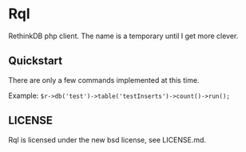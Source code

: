 Rql
==========
RethinkDB php client. The name is a temporary until I get more clever.

Quickstart
----------
There are only a few commands implemented at this time.

Example: `$r->db('test')->table('testInserts')->count()->run();`

LICENSE
-------

Rql is licensed under the new bsd license, see LICENSE.md.
